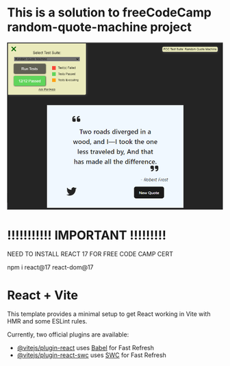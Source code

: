 # This is a solution to freeCodeCamp random-quote-machine project

![tests passed](/src/assets/random-quote-screen.png "tests passed")

# !!!!!!!!!!! IMPORTANT !!!!!!!!!

NEED TO INSTALL REACT 17 FOR FREE CODE CAMP CERT

npm i react@17 react-dom@17

# React + Vite

This template provides a minimal setup to get React working in Vite with HMR and some ESLint rules.

Currently, two official plugins are available:

- [@vitejs/plugin-react](https://github.com/vitejs/vite-plugin-react/blob/main/packages/plugin-react/README.md) uses [Babel](https://babeljs.io/) for Fast Refresh
- [@vitejs/plugin-react-swc](https://github.com/vitejs/vite-plugin-react-swc) uses [SWC](https://swc.rs/) for Fast Refresh

